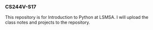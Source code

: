 ### CS244V-S17

This repository is for Introduction to Python at LSMSA. I will upload the class notes and projects to the repository.
